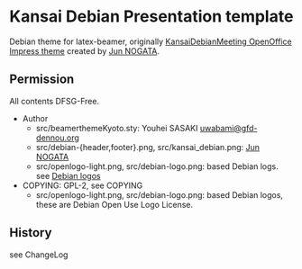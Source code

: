 Kansai Debian Presentation template
===================================

Debian theme for latex-beamer, 
originally  [KansaiDebianMeeting OpenOffice Impress theme](http://wiki.debian.org/KansaiDebianMeetingArchives?action=AttachFile&do=view&target=20081108-KGB-Kansai_debian_PR.odp) created by [Jun NOGATA](http://github.com/nogajun).


Permission
----------
All contents DFSG-Free.

 - Author
   - src/beamerthemeKyoto.sty: Youhei SASAKI <uwabami@gfd-dennou.org>
   - src/debian-{header,footer}.png, src/kansai_debian.png: [Jun NOGATA](http://github.com/nogajun)
   - src/openlogo-light.png, src/debian-logo.png: based Debian logs. see [Debian logos](http://www.debian.org/logos/)
 - COPYING: GPL-2, see COPYING
   - src/openlogo-light.png, src/debian-logo.png: based Debian logos, these are Debian Open Use Logo License.

History
-------

see ChangeLog

